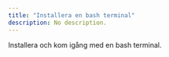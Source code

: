 ```yaml
---
title: "Installera en bash terminal" 
description: No description.
---
```


Installera och kom igång med en bash terminal.



